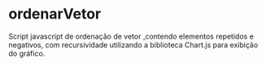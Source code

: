 # ordenarVetor
Script javascript de ordenação de vetor ,contendo elementos repetidos e negativos, com recursividade utilizando a biblioteca Chart.js para exibição do gráfico.
